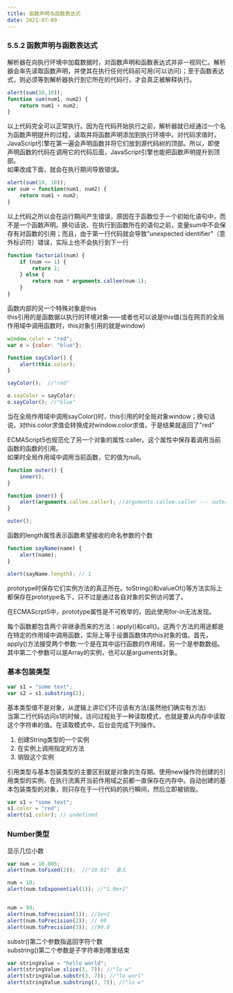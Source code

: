 ```yaml
---
title: 函数声明与函数表达式
date: 2021-07-09
---  
```


### 5.5.2 函数声明与函数表达式  

解析器在向执行环境中加载数据时，对函数声明和函数表达式并非一视同仁。解析器会率先读取函数声明，并使其在执行任何代码前可用(可以访问)；至于函数表达式，则必须等到解析器执行到它所在的代码行，才会真正被解释执行。  

```js
alert(sum(10,10));
function sum(num1, num2) {
    return num1 + num2;
}
```  

以上代码完全可以正常执行。因为在代码开始执行之前，解析器就已经通过一个名为函数声明提升的过程，读取并将函数声明添加到执行环境中。对代码求值时，JavaScript引擎在第一遍会声明函数并将它们放到源代码树的顶部。所以，即使声明函数的代码在调用它的代码后面，JavaScript引擎也能把函数声明提升到顶部。  
如果改成下面，就会在执行期间导致错误。  

```js
alert(sum(10, 10));
var sum = function(num1, num2) {
    return num1 + num2;
}
```  

以上代码之所以会在运行期间产生错误，原因在于函数位于一个初始化语句中，而不是一个函数声明。换句话说，在执行到函数所在的语句之前，变量sum中不会保存有对函数的引用；而且，由于第一行代码就会导致"unexpected identifier"（意外标识符）错误，实际上也不会执行到下一行

```js
function factorial(num) {
    if (num <= 1) {
        return 1;
    } else {
        return num * arguments.callee(num-1);
    }
}
```

函数内部的另一个特殊对象是this  
this引用的是函数据以执行的环境对象——或者也可以说是this值(当在网页的全局作用域中调用函数时，this对象引用的就是window)  


```js
window.color = "red";
var o = {color: "blue"};

function sayColor() {
    alert(this.color);
}

sayColor();  //"red"

o.sayColor = sayColor;
o.sayColor(); //"blue"
```  

当在全局作用域中调用sayColor()时，this引用的时全局对象window；换句话说，对this.color求值会转换成对window.color求值，于是结果就返回了"red"  


ECMAScript5也规范化了另一个对象的属性:caller。这个属性中保存着调用当前函数的函数的引用。  
如果时全局作用域中调用当前函数，它的值为null。  

```js
function outer() {
    inner();
}

function inner() {
    alert(arguments.callee.caller); //arguments.callee.caller --- outer
}

outer();
```  

函数的length属性表示函数希望接收的命名参数的个数  

```js
function sayName(name) {
    alert(name);
}

alert(sayName.length); // 1
```  


prototype时保存它们实例方法的真正所在。toString()和valueOf()等方法实际上都保存在prototype名下，只不过是通过各自对象的实例访问罢了。  

在ECMAScrpt5中，prototype属性是不可枚举的，因此使用for-in无法发现。  


每个函数都包含两个非继承而来的方法：apply()和call()。这两个方法的用途都是在特定的作用域中调用函数，实际上等于设置函数体内this对象的值。首先，apply()方法接受两个参数:一个是在其中运行函数的作用域，另一个是参数数组。其中第二个参数可以是Array的实例，也可以是arguments对象。  


### 基本包装类型  

```js
var s1 = "some text";
var s2 = s1.substring(2);
```  

基本类型值不是对象，从逻辑上讲它们不应该有方法(虽然他们确实有方法)  
当第二行代码访问s1的时候，访问过程处于一种读取模式，也就是要从内存中读取这个字符串的值。在读取模式中，后台会完成下列操作。  

1. 创建String类型的一个实例
2. 在实例上调用指定的方法
3. 销毁这个实例

引用类型与基本包装类型的主要区别就是对象的生存期。使用new操作符创建的引用类型的实例，在执行流离开当前作用域之前都一直保存在内存中。自动创建的基本包装类型的对象，则只存在于一行代码的执行瞬间，然后立即被销毁。   

```js
var s1 = "some text";
s1.color = "red";
alert(s1.color); // undefined
```  


### Number类型  


显示几位小数
```js
var num = 10.005;
alert(num.toFixed(2));  //"10.01"  舍入  

num = 10;
alert(num.toExponential(1)); //"1.0e+1"


num = 99;
alert(num.toPrecision(1)); //1e+2
alert(num.toPrecision(2)); // 99
alert(num.toPrecision(3)); //99.0
```  


substr()第二个参数指返回字符个数  
substring()第二个参数是子字符串到哪里结束   

```js
var stringValue = "hello world";
alert(stringValue.slice(3, 7)); //"lo w"
alert(stringValue.substr(3, 7)); //"lo worl"
alert(stringValue.substring(3, 7)); //"lo w"
```
